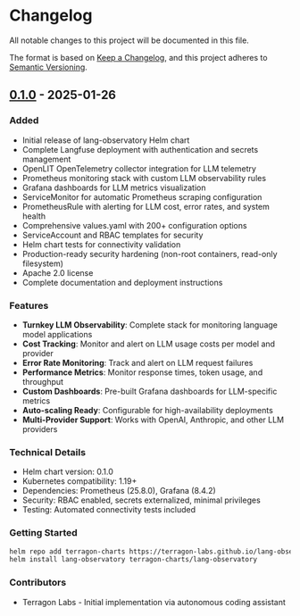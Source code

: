 # Changelog

All notable changes to this project will be documented in this file.

The format is based on [Keep a Changelog](https://keepachangelog.com/en/1.0.0/),
and this project adheres to [Semantic Versioning](https://semver.org/spec/v2.0.0.html).

## [0.1.0] - 2025-01-26

### Added
- Initial release of lang-observatory Helm chart
- Complete Langfuse deployment with authentication and secrets management
- OpenLIT OpenTelemetry collector integration for LLM telemetry
- Prometheus monitoring stack with custom LLM observability rules
- Grafana dashboards for LLM metrics visualization
- ServiceMonitor for automatic Prometheus scraping configuration
- PrometheusRule with alerting for LLM cost, error rates, and system health
- Comprehensive values.yaml with 200+ configuration options
- ServiceAccount and RBAC templates for security
- Helm chart tests for connectivity validation
- Production-ready security hardening (non-root containers, read-only filesystem)
- Apache 2.0 license
- Complete documentation and deployment instructions

### Features
- **Turnkey LLM Observability**: Complete stack for monitoring language model applications
- **Cost Tracking**: Monitor and alert on LLM usage costs per model and provider
- **Error Rate Monitoring**: Track and alert on LLM request failures
- **Performance Metrics**: Monitor response times, token usage, and throughput
- **Custom Dashboards**: Pre-built Grafana dashboards for LLM-specific metrics
- **Auto-scaling Ready**: Configurable for high-availability deployments
- **Multi-Provider Support**: Works with OpenAI, Anthropic, and other LLM providers

### Technical Details
- Helm chart version: 0.1.0
- Kubernetes compatibility: 1.19+
- Dependencies: Prometheus (25.8.0), Grafana (8.4.2)
- Security: RBAC enabled, secrets externalized, minimal privileges
- Testing: Automated connectivity tests included

### Getting Started
```bash
helm repo add terragon-charts https://terragon-labs.github.io/lang-observatory
helm install lang-observatory terragon-charts/lang-observatory
```

### Contributors
- Terragon Labs - Initial implementation via autonomous coding assistant

[0.1.0]: https://github.com/terragon-labs/lang-observatory/releases/tag/v0.1.0